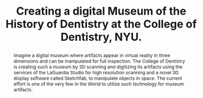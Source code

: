 ---
done: 'FALSE'
pid: dental-tools
title: Creating a digital Museum of the History of Dentistry at the College of Dentistry,
  NYU.
category: DH Seed Grant Recipient
cohort_year: '2021'
tagline:
abstract: Imagine a digital museum where artifacts appear in virtual reality in three
  dimensions and can be manipulated for full inspection. The College of Dentistry
  is creating such a museum by 3D scanning and digitizing its artifacts using the
  services of the LaGuardia Studio for high resolution scanning and a novel 3D display
  software called Sketchfab, to manipulate objects in space. The current effort is
  one of the very few in the World to utilize such technology for museum artifacts.
limerick: |2-



  These dental instruments are 3D!
pis: spielman
link:
local_image:
original_img:
layout: project
---